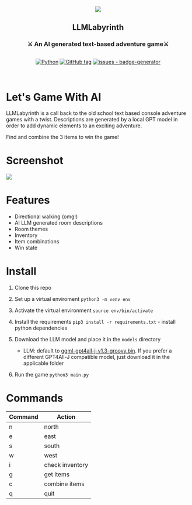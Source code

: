 <br/>

<div align="center" style="margin: 30px;">
	<img src="https://raw.githubusercontent.com/ronaldstoner/LLMLabyrinth/master/img/logo.png" align="center" /> 
	<br />
	<h2>LLMLabyrinth</h2>
	<h3>⚔️ An AI generated text-based adventure game⚔️</h3>
</div>

<div align="center">

[![Python](https://img.shields.io/badge/python-3670A0?style=for-the-badge&logo=python&logoColor=ffdd54)](https://www.python.org/)
[![GitHub tag](https://img.shields.io/github/tag/ronaldstoner/LLMLabyrinth?include_prereleases=&sort=semver)](https://github.com/ronaldstoner/LLMLabyrinth/releases/) [![issues - badge-generator](https://img.shields.io/github/issues/ronaldstoner/LLMLabyrinth)](https://github.com/ronaldstoner/LLMLabyrinth)

</div>

<br/>

# Let's Game With AI
LLMLabyrinth is a call back to the old school text based console adventure games with a twist. Descriptions are generated by a local GPT model in order to add dynamic elements to an exciting adventure. 

Find and combine the 3 items to win the game!

# Screenshot
<img src="https://raw.githubusercontent.com/ronaldstoner/LLMLabyrinth/master/img/game.png" align="center" /> 

# Features
- Directional walking (omg!)
- AI LLM generated room descriptions
- Room themes
- Inventory
- Item combinations
- Win state
 	
# Install

1. Clone this repo
2. Set up a virtual enviroment
	`python3 -m venv env`
3. Activate the virtual environment
	`source env/bin/activate`
4. Install the requirements
	`pip3 install -r requirements.txt` - install python dependencies
5.  Download the LLM model and place it in the `models` directory
	- LLM: default to [ggml-gpt4all-j-v1.3-groovy.bin](https://gpt4all.io/models/ggml-gpt4all-j-v1.3-groovy.bin). If you prefer a different GPT4All-J compatible model, just download it in the applicable folder

6. Run the game
	`python3 main.py`

# Commands
| Command | Action |
|--|--|
| n | north |
| e | east |
| s | south |
| w | west |
| i | check inventory |
| g | get items |
| c | combine items |
| q | quit |
